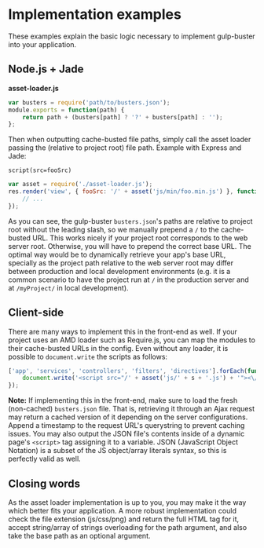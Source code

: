 # Implementation examples

These examples explain the basic logic necessary to implement gulp-buster into your application.

## Node.js + Jade

**asset-loader.js**
```js
var busters = require('path/to/busters.json');
module.exports = function(path) {
	return path + (busters[path] ? '?' + busters[path] : '');
};
```

Then when outputting cache-busted file paths, simply call the asset loader passing the (relative to project root) file path. Example with Express and Jade:

```jade
script(src=fooSrc)
```

```js
var asset = require('./asset-loader.js');
res.render('view', { fooSrc: '/' + asset('js/min/foo.min.js') }, function(err, html) {
	// ...
});
```

As you can see, the gulp-buster `busters.json`'s paths are relative to project root without the leading slash, so we manually prepend a `/` to the cache-busted URL. This works nicely if your project root corresponds to the web server root. Otherwise, you will have to prepend the correct base URL. The optimal way would be to dynamically retrieve your app's base URL, specially as the project path relative to the web server root may differ between production and local development environments (e.g. it is a common scenario to have the project run at `/` in the production server and at `/myProject/` in local development).

## Client-side

There are many ways to implement this in the front-end as well. If your project uses an AMD loader such as Require.js, you can map the modules to their cache-busted URLs in the config. Even without any loader, it is possible to `document.write` the scripts as follows:

```js
['app', 'services', 'controllers', 'filters', 'directives'].forEach(function(s) {
	document.write('<script src="/' + asset('js/' + s + '.js') + '"><\/script>');
});
```

**Note:** If implementing this in the front-end, make sure to load the fresh (non-cached) `busters.json` file. That is, retrieving it through an Ajax request may return a cached version of it depending on the server configurations. Append a timestamp to the request URL's querystring to prevent caching issues. You may also output the JSON file's contents inside of a dynamic page's `<script>` tag assigning it to a variable. JSON (JavaScript Object Notation) is a subset of the JS object/array literals syntax, so this is perfectly valid as well.

## Closing words

As the asset loader implementation is up to you, you may make it the way which better fits your application. A more robust implementation could check the file extension (js/css/png) and return the full HTML tag for it, accept string/array of strings overloading for the path argument, and also take the base path as an optional argument.
